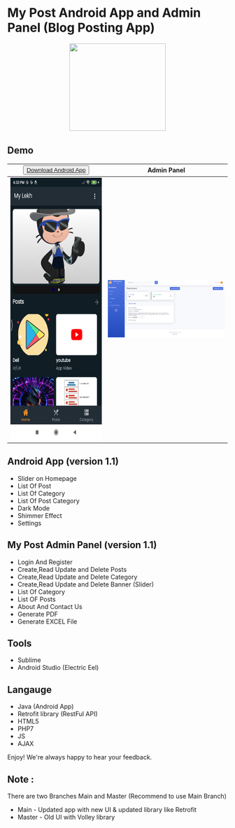 # My Post Android App and Admin Panel (Blog Posting App)

<p align="center">
  <img width="220" height="200" src="https://i.imgur.com/3DkD3lk.jpg">
</p>

## Demo

| <button>[Download Android App](https://github.com/Dinesh2510/My-Post-Android-App-And-Admin-Panel/raw/master/app-debug.apk) </button> | Admin Panel               |
|--------------------------------------------------------------------------------------------------------------------------------------|---------------------------|
| <img src="ss_app.png" width="350" height="600">                                                                                      | ![alt text](post_web.png) |


## Android App (version 1.1)

- Slider on Homepage
- List Of Post
- List Of Category
- List Of Post Category
- Dark Mode
- Shimmer Effect
- Settings

## My Post Admin Panel (version 1.1)

- Login And Register
- Create,Read Update and Delete Posts
- Create,Read Update and Delete Category
- Create,Read Update and Delete Banner (Slider)
- List Of Category
- List OF Posts
- About And Contact Us
- Generate PDF
- Generate EXCEL File

## Tools

- Sublime
- Android Studio (Electric Eel)

## Langauge

- Java (Android App)
- Retrofit library (RestFul API)
- HTML5
- PHP7
- JS
- AJAX

Enjoy! We're always happy to hear your feedback.

## Note :
There are two Branches Main and Master (Recommend to use Main Branch)
- Main - Updated app with new UI & updated library like Retrofit
- Master - Old UI with Volley library
